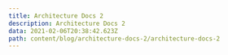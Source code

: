```yaml
---
title: Architecture Docs 2
description: Architecture Docs 2
data: 2021-02-06T20:38:42.623Z
path: content/blog/architecture-docs-2/architecture-docs-2
---
```

